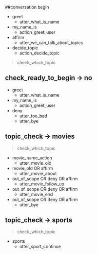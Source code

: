 ##conversation begin
* greet
    - utter_what_is_name
* my_name_is
    - action_greet_user
* affirm
    - utter_we_can_talk_about_topics
* decide_topic
    - action_decide_topic
> check_which_topic

## check_ready_to_begin -> no
* greet
    - utter_what_is_name
* my_name_is
    - action_greet_user
* deny
    - utter_too_bad
    - utter_bye

## topic_check -> movies
> check_which_topic
* movie_name_action
    - utter_movie_old
* movie_old OR affirm
    - utter_movie_about
* out_of_scope OR deny OR affirm
    - utter_movie_follow_up
* out_of_scope OR deny OR affirm
    - utter_movie_end
* out_of_scope OR deny OR affirm
    - utter_bye
    
## topic_check -> sports
> check_which_topic
* sports
    - utter_sport_continue